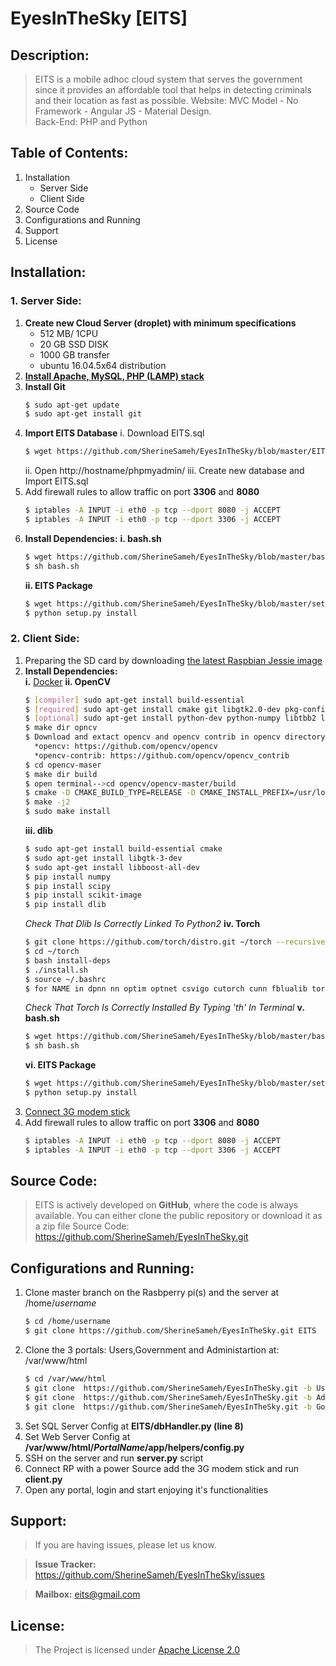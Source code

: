 [logo]: https://github.com/SherineSameh/EyesInTheSky/blob/Users/public/assets/img/icon.png
# EyesInTheSky [EITS]
## Description:

>EITS is a mobile adhoc cloud system that serves the government since it provides an affordable tool that helps in detecting criminals and their location as fast as possible.
> Website: MVC Model - No Framework - Angular JS - Material Design.  
> Back-End: PHP and Python

## Table of Contents:
1. Installation
      * Server Side
      * Client Side
2. Source Code
3. Configurations and Running
4. Support
5. License


## Installation:
### 1. Server Side:
1. **Create new Cloud Server (droplet) with minimum specifications**
    * 512 MB/ 1CPU
    * 20 GB SSD DISK
    * 1000 GB transfer
    * ubuntu 16.04.5x64 distribution
2. [**Install Apache, MySQL, PHP (LAMP) stack**](https://www.digitalocean.com/community/tutorials/how-to-install-linux-apache-mysql-php-lamp-stack-on-ubuntu-16-04)
3. **Install Git**
      ```bash
      $ sudo apt-get update
      $ sudo apt-get install git
      ```
4. **Import EITS Database**
      i. Download EITS.sql
    ```bash
    $ wget https://github.com/SherineSameh/EyesInTheSky/blob/master/EITS.sql
    ```
      ii. Open http://hostname/phpmyadmin/
      iii. Create new database and Import EITS.sql
5. Add firewall rules to allow traffic on port **3306** and **8080**
      ```bash
      $ iptables -A INPUT -i eth0 -p tcp --dport 8080 -j ACCEPT
      $ iptables -A INPUT -i eth0 -p tcp --dport 3306 -j ACCEPT
      ```  
6. **Install Dependencies:**
    **i. bash.sh**
    ```bash
    $ wget https://github.com/SherineSameh/EyesInTheSky/blob/master/bash.sh
    $ sh bash.sh
    ```
    **ii. EITS Package**
    ```bash
    $ wget https://github.com/SherineSameh/EyesInTheSky/blob/master/setup.py
    $ python setup.py install
    ```
### 2. Client Side:
1. Preparing the SD card by downloading [the latest Raspbian Jessie image](https://www.raspberrypi.org/downloads/raspbian/)
2. **Install Dependencies:**   
  **i.** [Docker](https://blog.alexellis.io/getting-started-with-docker-on-raspberry-pi/)
  **ii. OpenCV**
      ```bash
      $ [compiler] sudo apt-get install build-essential
      $ [required] sudo apt-get install cmake git libgtk2.0-dev pkg-config libavcodec-dev libavformat-dev libswscale-dev
      $ [optional] sudo apt-get install python-dev python-numpy libtbb2 libtbb-dev libjpeg-dev libpng-dev libtiff-dev libjasper-dev libdc1394-22-dev
      $ make dir opncv
      $ Download and extact opencv and opencv contrib in opencv directory:
        *opencv: https://github.com/opencv/opencv
        *opencv-contrib: https://github.com/opencv/opencv_contrib
      $ cd opencv-maser
      $ make dir build
      $ open terminal-->cd opencv/opencv-master/build
      $ cmake -D CMAKE_BUILD_TYPE=RELEASE -D CMAKE_INSTALL_PREFIX=/usr/local -D INSTALL_C_EXAMPLES=OFF -D INSTALL_PYTHON_EXAMPLES=ON -D BUILD_EXAMPLES=ON -D OPENCV_EXTRA_MODULES_PATH=/home/sherif/opencv/opencv_contrib-master /modules /home/sherif/opencv/opencv-master/modules
      $ make -j2
      $ sudo make install
      ```
      **iii. dlib**
      ```bash
      $ sudo apt-get install build-essential cmake
      $ sudo apt-get install libgtk-3-dev
      $ sudo apt-get install libboost-all-dev
      $ pip install numpy
      $ pip install scipy
      $ pip install scikit-image
      $ pip install dlib
      ```
      *Check That Dlib Is Correctly Linked To Python2*
      **iv. Torch**
      ```bash
      $ git clone https://github.com/torch/distro.git ~/torch --recursive
      $ cd ~/torch
      $ bash install-deps
      $ ./install.sh
      $ source ~/.bashrc
      $ for NAME in dpnn nn optim optnet csvigo cutorch cunn fblualib torchx tds; do luarocks install $NAME; done
      ```
      *Check That Torch Is Correctly Installed By Typing 'th' In Terminal*
      **v. bash.sh**
      ```bash
      $ wget https://github.com/SherineSameh/EyesInTheSky/blob/master/bash.sh
      $ sh bash.sh
      ```
      **vi. EITS Package**
      ```bash
      $ wget https://github.com/SherineSameh/EyesInTheSky/blob/master/setup.py
      $ python setup.py install
      ```
3. [Connect 3G modem stick](https://www.thefanclub.co.za/how-to/how-setup-usb-3g-modem-raspberry-pi-using-usbmodeswitch-and-wvdial)
4. Add firewall rules to allow traffic on port **3306** and **8080**
      ```bash
      $ iptables -A INPUT -i eth0 -p tcp --dport 8080 -j ACCEPT
      $ iptables -A INPUT -i eth0 -p tcp --dport 3306 -j ACCEPT
      ```  
## Source Code:
> EITS is actively developed on **GitHub**, where the code is always available.
> You can either clone the public repository or download it as a zip file
> Source Code: https://github.com/SherineSameh/EyesInTheSky.git

## Configurations and Running:
1. Clone master branch on the Rasbperry pi(s) and the server at /home/_username_
    ```bash
    $ cd /home/username
    $ git clone https://github.com/SherineSameh/EyesInTheSky.git EITS
    ```
2. Clone the 3 portals: Users,Government and Administartion at: /var/www/html
    ```bash
    $ cd /var/www/html
    $ git clone  https://github.com/SherineSameh/EyesInTheSky.git -b Users EyesInTheSky
    $ git clone  https://github.com/SherineSameh/EyesInTheSky.git -b Administartion eits-administration
    $ git clone  https://github.com/SherineSameh/EyesInTheSky.git -b Government eits-government
    ```
3. Set SQL Server Config at **EITS/dbHandler.py (line 8)**
4. Set Web Server Config at **/var/www/html/_PortalName_/app/helpers/config.py**
5. SSH on the server and run **server.py** script
6. Connect RP with a power Source add the 3G modem stick and run **client.py**
7. Open any portal, login and start enjoying it's functionalities

## Support:
>If you are having issues, please let us know.

>**Issue Tracker:** https://github.com/SherineSameh/EyesInTheSky/issues

>**Mailbox:** eits@gmail.com

## License:
>The Project is licensed under [Apache License 2.0](http://www.apache.org/licenses/)
